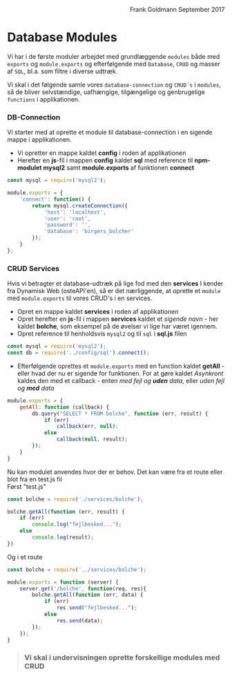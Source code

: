 <div style='text-align:right; width:100%'>Frank Goldmann September 2017</div>

# Database Modules
Vi har i de første moduler arbejdet med grundlæggende `modules` både med `exports` og `module.exports` og efterfølgende med `Database`, `CRUD` og masser af `SQL`, bl.a. som filtre i diverse udtræk.

Vi skal i det følgende samle vores `database-connection` og `CRUD´s` i `modules`, så de bliver selvstændige, uafhængige, tilgængelige og genbrugelige `functions` i applikationen.

### DB-Connection
Vi starter med at oprette et module til database-connection i en sigende mappe i applikationen.

* Vi opretter en mappe kaldet **config** i roden af applikationen
* Herefter en **js**-fil i mappen **config** kaldet **sql** med reference til **npm-modulet mysql2** samt **module.exports** af funktionen **connect**
```javascript
const mysql = require('mysql2');

module.exports = {
    'connect': function() {
        return mysql.createConnection({
            'host': 'localhost',
            'user': 'root',
            'password': '',
            'database': 'birgers_bolcher'
        });
    }
};
```
### CRUD Services
Hvis vi betragter et database-udtræk på lige fod med den **services** I kender fra Dynamisk Web (osteAPI'en), så er det nærliggende, at oprette et `module` med `module.exports` til vores CRUD's i en services.
* Opret en mappe kaldet **services** i roden af applikationen
* Opret herefter en **js**-fil i mappen **services** kaldet et _sigende navn_ - her kaldet **bolche**, som eksempel på de øvelser vi lige har været igennem.
* Opret reference til henholdsvis `mysql2` og til `sql` i **sql.js** filen
```javascript
const mysql = require('mysql2');
const db = require('../config/sql').connect();
```
* Efterfølgende oprettes et `module.exports` med en function kaldet **getAll** - eller hvad der nu er sigende for funktionen.
For at gøre kaldet _Asynkront_ kaldes den med et callback - enten _med fejl og **uden** data_, eller _uden fejl og **med** data_
```javascript
module.exports = {
	getAll: function (callback) {
		db.query("SELECT * FROM bolche", function (err, result) {
			if (err)
				callback(err, null);
			else
				callback(null, result);
		});
	}
}
```
Nu kan modulet anvendes hvor der er behov. Det kan være fra et route eller blot fra en test.js fil<br>
Først "test.js"
```javascript
const bolche = require('./services/bolche');

bolche.getAll(function (err, result) {
    if (err)
        console.log("fejlbesked...");
    else
        console.log(result);
})
```
Og i et route
```javascript
const bolche = require('../services/bolche');

module.exports = function (server) {
	server.get('/bolche', function(req, res){
		bolche.getAll(function (err, data) {
			if (err)
				res.send("fejlbesked...");
			else
				res.send(data);
		});
	});
}
```
>### Vi skal i undervisningen oprette forskellige modules med CRUD
